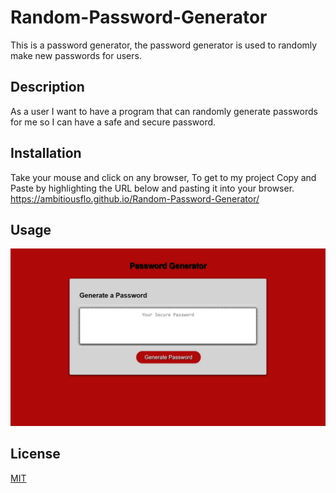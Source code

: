 # Random-Password-Generator
 This is a password generator, the password generator is used to randomly make new passwords for users.


## Description
 As a user I want to have a program that can randomly generate passwords for me so I can have a safe and secure password.


## Installation

Take your mouse and click on any browser, To get to my project Copy and Paste by highlighting the URL below and pasting it into your browser.
https://ambitiousflo.github.io/Random-Password-Generator/

## Usage
![Screenshot of the Random Password Generator](/assets/images/Screenshot%202023-06-29%20200855.png)


## License

[MIT](https://github.com/git/git-scm.com/blob/main/MIT-LICENSE.txt)

